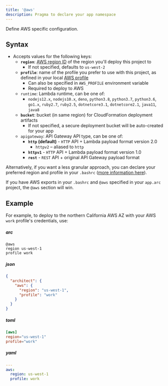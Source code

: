 ```yaml
---
title: '@aws'
description: Pragma to declare your app namespace
---
```


Define AWS specific configuration.

## Syntax
- Accepts values for the following keys:
  - **`region`**: [AWS region ID](https://docs.aws.amazon.com/general/latest/gr/rande.html) of the region you'll deploy this project to
    - If not specified, defaults to `us-west-2`
  - **`profile`**: name of the profile you prefer to use with this project, as defined in your local [AWS profile](/quickstart)
    - Can also be specified in `AWS_PROFILE` environment variable
    - Required to deploy to AWS
  - `runtime`: Lambda runtime, can be one of:
    - `nodejs12.x`, `nodejs10.x`, `deno`, `python3.8`, `python3.7`, `python3.6`, `go1.x`, `ruby2.7`, `ruby2.5`, `dotnetcore3.1`, `dotnetcore2.1`, `java11`, `java8`
  - **`bucket`**: bucket (in same region) for CloudFormation deployment artifacts
    - If not specified, a secure deployment bucket will be auto-created for your app
  - `apigateway`: API Gateway API type, can be one of:
    - **`http` (default)** - `HTTP` API + Lambda payload format version 2.0
      - `httpv2` – aliased to `http`
    - **`httpv1`** - `HTTP` API + Lambda payload format version 1.0
    - **`rest`** - `REST` API + original API Gateway payload format

Alternatively, if you want a less granular approach, you can declare your preferred region and profile in your `.bashrc` ([more information here](https://docs.aws.amazon.com/cli/latest/userguide/cli-environment.html)).

If you have AWS exports in your `.bashrc` and `@aws` specified in your `app.arc` project, the `@aws` section will win.

## Example

For example, to deploy to the northern California AWS AZ with your AWS `work` profile's credentials, use:

<h5>arc</h5>

```arc
@aws
region us-west-1
profile work
```

<h5>json</h5>

```json
{
  "architect": {
    "aws": {
      "region": "us-west-1",
      "profile": "work"
    }
  }
}
```

<h5>toml</h5>

```toml
[aws]
region="us-west-1"
profile="work"
```

<h5>yaml</h5>

```yaml
---
aws:
  region: us-west-1
  profile: work
```

<!-- ### Custom Runtimes with AWS Lambda Layers
If you want to use a custom runtime with Lambda Layers you need to set `runtime` to `provided` and set the following key:
  - `layer`: [ARN](https://docs.aws.amazon.com/general/latest/gr/aws-arns-and-namespaces.html) for the [Custom Lambda Runtime](https://docs.aws.amazon.com/lambda/latest/dg/runtimes-custom.html)

For example, to deploy to Oregon AWS AZ with your AWS `default` profile's credentials and using a custom Node.js 10 runtime, use:

```arc
@aws
region us-west-2
profile default
runtime provided
layer arn:aws:lambda:us-west-2:800406105498:layer:nsolid-node-10:6
``` -->
